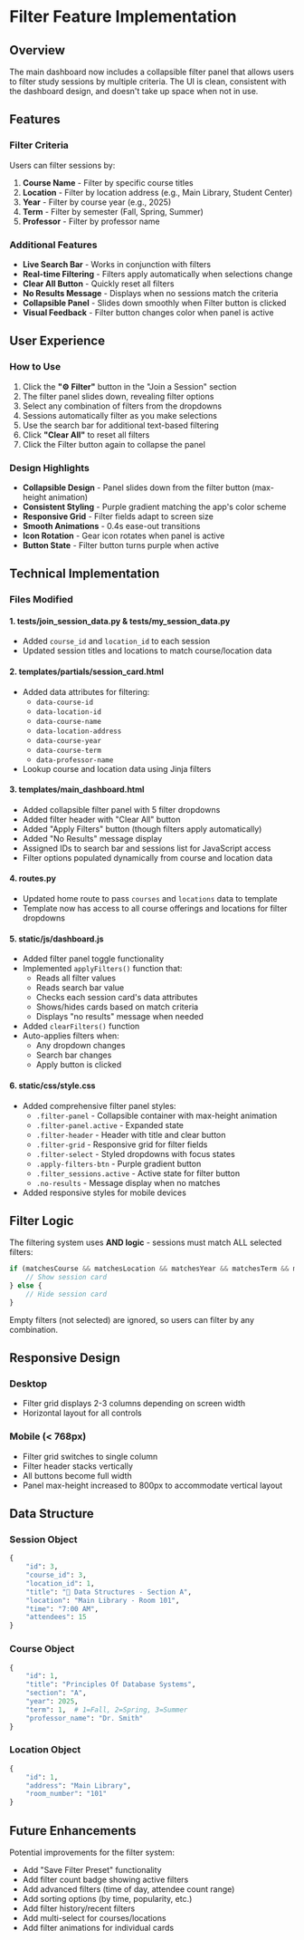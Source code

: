 # Filter Feature Implementation

## Overview
The main dashboard now includes a collapsible filter panel that allows users to filter study sessions by multiple criteria. The UI is clean, consistent with the dashboard design, and doesn't take up space when not in use.

## Features

### Filter Criteria
Users can filter sessions by:
1. **Course Name** - Filter by specific course titles
2. **Location** - Filter by location address (e.g., Main Library, Student Center)
3. **Year** - Filter by course year (e.g., 2025)
4. **Term** - Filter by semester (Fall, Spring, Summer)
5. **Professor** - Filter by professor name

### Additional Features
- **Live Search Bar** - Works in conjunction with filters
- **Real-time Filtering** - Filters apply automatically when selections change
- **Clear All Button** - Quickly reset all filters
- **No Results Message** - Displays when no sessions match the criteria
- **Collapsible Panel** - Slides down smoothly when Filter button is clicked
- **Visual Feedback** - Filter button changes color when panel is active

## User Experience

### How to Use
1. Click the **"⚙ Filter"** button in the "Join a Session" section
2. The filter panel slides down, revealing filter options
3. Select any combination of filters from the dropdowns
4. Sessions automatically filter as you make selections
5. Use the search bar for additional text-based filtering
6. Click **"Clear All"** to reset all filters
7. Click the Filter button again to collapse the panel

### Design Highlights
- **Collapsible Design** - Panel slides down from the filter button (max-height animation)
- **Consistent Styling** - Purple gradient matching the app's color scheme
- **Responsive Grid** - Filter fields adapt to screen size
- **Smooth Animations** - 0.4s ease-out transitions
- **Icon Rotation** - Gear icon rotates when panel is active
- **Button State** - Filter button turns purple when active

## Technical Implementation

### Files Modified

#### 1. **tests/join_session_data.py** & **tests/my_session_data.py**
- Added `course_id` and `location_id` to each session
- Updated session titles and locations to match course/location data

#### 2. **templates/partials/session_card.html**
- Added data attributes for filtering:
  - `data-course-id`
  - `data-location-id`
  - `data-course-name`
  - `data-location-address`
  - `data-course-year`
  - `data-course-term`
  - `data-professor-name`
- Lookup course and location data using Jinja filters

#### 3. **templates/main_dashboard.html**
- Added collapsible filter panel with 5 filter dropdowns
- Added filter header with "Clear All" button
- Added "Apply Filters" button (though filters apply automatically)
- Added "No Results" message display
- Assigned IDs to search bar and sessions list for JavaScript access
- Filter options populated dynamically from course and location data

#### 4. **routes.py**
- Updated home route to pass `courses` and `locations` data to template
- Template now has access to all course offerings and locations for filter dropdowns

#### 5. **static/js/dashboard.js**
- Added filter panel toggle functionality
- Implemented `applyFilters()` function that:
  - Reads all filter values
  - Reads search bar value
  - Checks each session card's data attributes
  - Shows/hides cards based on match criteria
  - Displays "no results" message when needed
- Added `clearFilters()` function
- Auto-applies filters when:
  - Any dropdown changes
  - Search bar changes
  - Apply button is clicked

#### 6. **static/css/style.css**
- Added comprehensive filter panel styles:
  - `.filter-panel` - Collapsible container with max-height animation
  - `.filter-panel.active` - Expanded state
  - `.filter-header` - Header with title and clear button
  - `.filter-grid` - Responsive grid for filter fields
  - `.filter-select` - Styled dropdowns with focus states
  - `.apply-filters-btn` - Purple gradient button
  - `.filter_sessions.active` - Active state for filter button
  - `.no-results` - Message display when no matches
- Added responsive styles for mobile devices

## Filter Logic

The filtering system uses **AND logic** - sessions must match ALL selected filters:

```javascript
if (matchesCourse && matchesLocation && matchesYear && matchesTerm && matchesProfessor && matchesSearch) {
    // Show session card
} else {
    // Hide session card
}
```

Empty filters (not selected) are ignored, so users can filter by any combination.

## Responsive Design

### Desktop
- Filter grid displays 2-3 columns depending on screen width
- Horizontal layout for all controls

### Mobile (< 768px)
- Filter grid switches to single column
- Filter header stacks vertically
- All buttons become full width
- Panel max-height increased to 800px to accommodate vertical layout

## Data Structure

### Session Object
```python
{
    "id": 3,
    "course_id": 3,
    "location_id": 1,
    "title": "😤 Data Structures - Section A",
    "location": "Main Library - Room 101",
    "time": "7:00 AM",
    "attendees": 15
}
```

### Course Object
```python
{
    "id": 1,
    "title": "Principles Of Database Systems",
    "section": "A",
    "year": 2025,
    "term": 1,  # 1=Fall, 2=Spring, 3=Summer
    "professor_name": "Dr. Smith"
}
```

### Location Object
```python
{
    "id": 1,
    "address": "Main Library",
    "room_number": "101"
}
```

## Future Enhancements

Potential improvements for the filter system:
- Add "Save Filter Preset" functionality
- Add filter count badge showing active filters
- Add advanced filters (time of day, attendee count range)
- Add sorting options (by time, popularity, etc.)
- Add filter history/recent filters
- Add multi-select for courses/locations
- Add filter animations for individual cards

